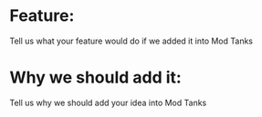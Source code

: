 # Feature:
Tell us what your feature would do if we added it into Mod Tanks

# Why we should add it:
Tell us why we should add your idea into Mod Tanks
